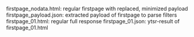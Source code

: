 firstpage_nodata.html: regular firstpage with replaced, minimized payload
firstpage_payload.json: extracted payload of firstpage to parse filters
firstpage_01.html: regular full response
firstpage_01.json: ytsr-result of firstpage_01.html
